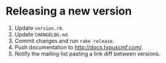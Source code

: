 Releasing a new version
=======================

1. Update `version.rb`.
2. Update `CHANGELOG.md`.
3. Commit changes and run `rake release`.
4. Push documentation to <http://docs.typuscmf.com/>.
5. Notify the mailing list pasting a link diff between versions.
